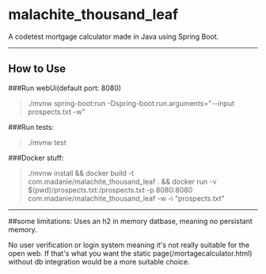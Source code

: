# malachite_thousand_leaf

A codetest mortgage calculator made in Java using Spring Boot.

---

## How to Use

###Run webUi(default port: 8080)

>./mvnw spring-boot:run -Dspring-boot.run.arguments="--input prospects.txt -w"


###Run tests:

>./mvnw test


###Docker stuff:

>./mvnw install && docker build -t com.madanie/malachite_thousand_leaf . && docker run -v $(pwd)/prospects.txt:/prospects.txt -p 8080:8080 com.madanie/malachite_thousand_leaf -w -i "prospects.txt"

---

##some limitations:
Uses an h2 in memory datbase, meaning no persistant memory.

No user verification or login system meaning it's not really suitable for the open web. 
If that's what you want the static page(/mortagecalculator.html) without db integration would be a more suitable choice.
